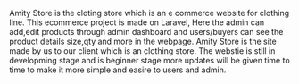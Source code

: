 Amity Store is the cloting store which is an e commerce website for clothing line. This ecommerce project is made on Laravel, Here the admin can add,edit products through admin dashboard and users/buyers can see the product details size,qty and more in the webpage.
Amity Store is the site made by us to our client which is an clothing store. The webstie is still in developming stage and is beginner stage more updates will be given time to time to make it more simple and easire to users and admin.
